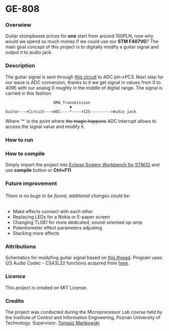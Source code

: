 # GE-808

### Overwiew
Guitar stompboxes prices for **one** start from around 100PLN, now why would we spend so much money if we could use our **STM F407VG**? 
The main goal concept of this project is to digitally modify a guitar signal and output it to audio jack.
### Description
The guitar signal is sent through [this circuit](https://prnt.sc/nxadeb) to ADC pin->PC3.
Next step for our wave is ADC conversion, thanks to it we get signal in values from 0 to 4095 with our analog 0 roughly in the middle of digital range.
The signal is carried in this fashion
```
                     DMA_Transmission
                            ▼
Guitar--->Circuit--->ADC----*---->I2S--------->Audio jack
```
Where '*' is the point where ~~the magic happens~~ ADC interrupt allows to access the signal value and modify it.
### How to run
### How to compile
Simply import the project into [Eclipse System Workbench for STM32](http://www.openstm32.org/System%2BWorkbench%2Bfor%2BSTM32) and use **compile** button or **Ctrl+F11** 
### Future improvement
###### There is no bugs to be found, additional changes could be:
* Make effects connect with each other
* Replacing LEDs for a Nokia or E-paper screen
* Changing TL081 for more dedicated, sound-oriented op-amp 
* Potentiometer effect parameters adjusting
* Stacking more effects
### Attributions
Schematics for modyfing guitar signal based on [this thread](https://www.diystompboxes.com/smfforum/index.php?topic=102931.0).
Program uses I2S Audio Codec - CS43L22 functions acquired from [here](https://www.youtube.com/watch?v=QIPQOnVablY).
### Licence
This project is created on MIT License.
### Credits
The project was conducted during the Microprocessor Lab course held by the Institute of Control and Information Engineering, Poznan University of Technology.
Supervisor: [Tomasz Mańkowski](https://github.com/Tomasz-Mankowski)

